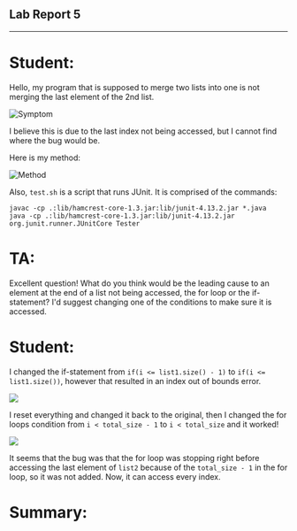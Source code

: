 ## Lab Report 5
---

# Student:

Hello, my program that is supposed to merge two lists into one is not merging the last element of the 2nd list.

![Symptom](https://i.imgur.com/6jvkgur.png)

I believe this is due to the last index not being accessed, but I cannot find where the bug would be.

Here is my method:

![Method](https://i.imgur.com/anA0pxQ.png)

Also, `test.sh` is a script that runs JUnit. It is comprised of the commands:

```
javac -cp .:lib/hamcrest-core-1.3.jar:lib/junit-4.13.2.jar *.java
java -cp .:lib/hamcrest-core-1.3.jar:lib/junit-4.13.2.jar org.junit.runner.JUnitCore Tester
```

# TA:

Excellent question! What do you think would be the leading cause to an element at the end of a list not being accessed, the for loop or the if-statement? I'd suggest changing one of the conditions to make sure it is accessed.

# Student:

I changed the if-statement from `if(i <= list1.size() - 1)` to `if(i <= list1.size())`, however that resulted in an index out of bounds error.

![](https://imgur.com/JRZqf2c)

I reset everything and changed it back to the original, then I changed the for loops condition from `i < total_size - 1` to `i < total_size` and it worked!

![](https://i.imgur.com/A4D6SSH.png)

It seems that the bug was that the for loop was stopping right before accessing the last element of `list2` because of the `total_size - 1` in the for loop, so it was not added. Now, it can access every index.

# Summary:






